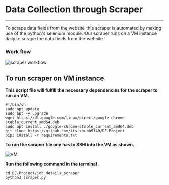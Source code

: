 # Data Collection through Scraper

------

To scrape data fields from the website this scraper is automated by making use of the python's selenium module. Our scraper runs on a VM instance daily to scrape the data fields from the website.

### Work flow

![scraper workflow](https://github.com/its-shubh9140/DE-Project/blob/main/job_details_scraper/scraper%20workflow.PNG)

## To run scraper on VM instance

**This script file will fulfill the necessary dependencies  for the scraper to run on VM.**

```
#!/bin/sh
sudo apt update
sudo apt -y upgrade
wget https://dl.google.com/linux/direct/google-chrome-stable_current_amd64.deb
sudo apt install ./google-chrome-stable_current_amd64.deb
git clone https://github.com/its-shubh9140/DE-Project
pip3 install -r requirements.txt
```

**To run the scraper file one has to SSH into the VM as shown.**

![VM](https://github.com/its-shubh9140/DE-Project/blob/main/job_details_scraper/VM.PNG)

 **Run the following command in the terminal** .

```
cd DE-Project/job_details_scraper
python3 scraper.py
```

